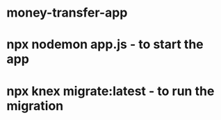 # money-transfer-app
# npx nodemon app.js - to start the app
# npx knex migrate:latest  - to run the migration

